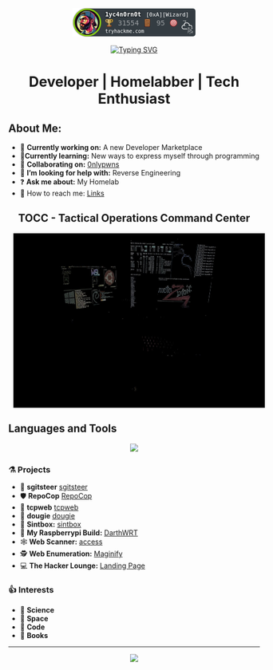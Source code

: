 <!-- TryHackMe Badge Script -->
<p align="center">
  <img src="https://raw.githubusercontent.com/1yc4n0rn0t/1yc4n0rn0t/master/assets/badge.png" alt="TryHackMe">
</p>

<p align="center">
  <a href="https://git.io/typing-svg"><img src="https://readme-typing-svg.herokuapp.com?font=Fira+Code&pause=1000&color=29F718&random=false&width=435&lines=perceive+that+which+cannot+be+seen" alt="Typing SVG" /></a>
</p>

<h1 align="center">Developer | Homelabber | Tech Enthusiast</h1>
  
## About Me:
- 🧪 **Currently working on:** A new Developer Marketplace
- 🔬**Currently learning:** New ways to express myself through programming
- 🥼 **Collaborating on:** [0nlypwns](https://0nlypwns.com)
- 📐 **I’m looking for help with:** Reverse Engineering
- ❓ **Ask me about:** My Homelab
- 📡 How to reach me: [Links](https://lycan.lol)

<h2 align="center">TOCC - Tactical Operations Command Center</h2>
<p align="center">
  <img src="https://github.com/1yc4n0rn0t/1yc4n0rn0t/blob/main/mysetup.jpeg" alt="Image" style="height: 350px; vertical-align: middle; margin-left: 10px;" />
</p>

## Languages and Tools

<p align="center">
  <a href="https://skillicons.dev">
    <img src="https://skillicons.dev/icons?i=react,nodejs,postgres,git,docker,kubernetes,bash,py,flask,ubuntu,kali,raspberrypi,windows,cloudflare" />
  </a>
</p>

### ⚗️ Projects 
- 🚜  **sgitsteer** [sgitsteer](https://github.com/1yc4n0rn0t/sgitsteer)
- 🛡️ **RepoCop** [RepoCop](https://github.com/1yc4n0rn0t/RepoCop)
- 📨 **tcpweb** [tcpweb](https://github.com/1yc4n0rn0t/tcpweb)
- 📘 **dougie** [dougie](https://1yc4n0rn0t.github.io/dougie/)
- 🔎 **Sintbox:** [sintbox](https://github.com/1yc4n0rn0t/sintbox)
- 🥧 **My Raspberrypi Build:** [DarthWRT](https://github.com/1yc4n0rn0t/DarthWRT)
- 🕸️ **Web Scanner:** [access](https://github.com/1yc4n0rn0t/access)
- 🕵️ **Web Enumeration:** [Maginify](https://github.com/1yc4n0rn0t/magnify)
- 💻 **The Hacker Lounge:** [Landing Page](https://github.com/1yc4n0rn0t/THLLP)

### 👍 Interests 

- 🚀 **Science**
- 🌌 **Space**
- 🧮 **Code**
- 📗 **Books**

---
<p align="center">
  <img src="https://github-profile-summary-cards.vercel.app/api/cards/profile-details?username=loopbacklycan&theme=github_dark&show_icons=true" />
</p>

